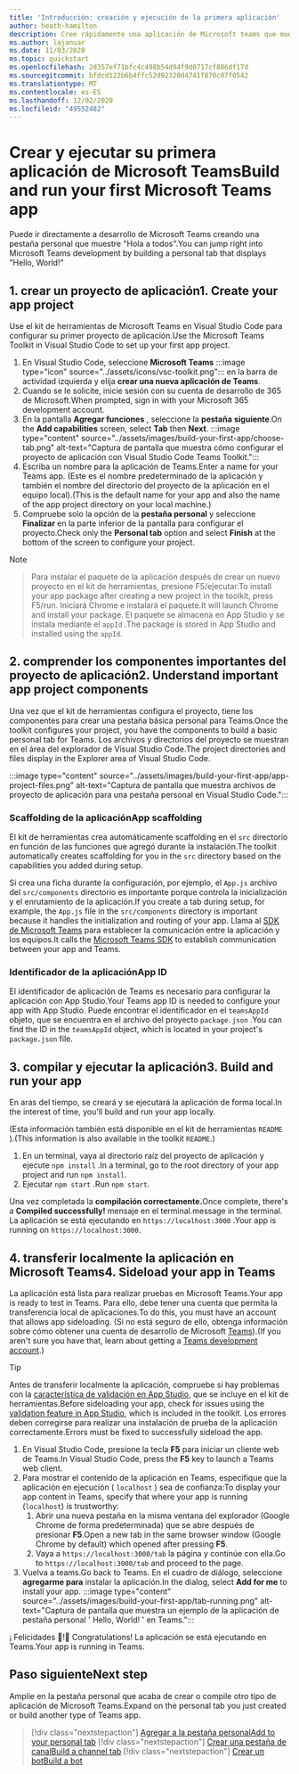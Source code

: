 ```yaml
---
title: 'Introducción: creación y ejecución de la primera aplicación'
author: heath-hamilton
description: Cree rápidamente una aplicación de Microsoft teams que muestre un "Hola a todos". mensaje mediante el kit de herramientas de Microsoft Teams.
ms.author: lajanuar
ms.date: 11/03/2020
ms.topic: quickstart
ms.openlocfilehash: 2d357ef71bfc4c498b54d94f9d0717cf886df17d
ms.sourcegitcommit: bfdcd122b6b4ffc52d92320d4741f870c07f0542
ms.translationtype: MT
ms.contentlocale: es-ES
ms.lasthandoff: 12/02/2020
ms.locfileid: "49552482"
---
```

# <a name="build-and-run-your-first-microsoft-teams-app"></a><span data-ttu-id="62531-104">Crear y ejecutar su primera aplicación de Microsoft Teams</span><span class="sxs-lookup"><span data-stu-id="62531-104">Build and run your first Microsoft Teams app</span></span>

<span data-ttu-id="62531-105">Puede ir directamente a desarrollo de Microsoft Teams creando una pestaña personal que muestre "Hola a todos".</span><span class="sxs-lookup"><span data-stu-id="62531-105">You can jump right into Microsoft Teams development by building a personal tab that displays "Hello, World!"</span></span>

## <a name="1-create-your-app-project"></a><span data-ttu-id="62531-106">1. crear un proyecto de aplicación</span><span class="sxs-lookup"><span data-stu-id="62531-106">1. Create your app project</span></span>

<span data-ttu-id="62531-107">Use el kit de herramientas de Microsoft Teams en Visual Studio Code para configurar su primer proyecto de aplicación.</span><span class="sxs-lookup"><span data-stu-id="62531-107">Use the Microsoft Teams Toolkit in Visual Studio Code to set up your first app project.</span></span>

1. En Visual Studio Code, seleccione **Microsoft Teams** :::image type="icon" source="../assets/icons/vsc-toolkit.png"::: en la barra de actividad izquierda y elija **crear una nueva aplicación de Teams**.
1. <span data-ttu-id="62531-109">Cuando se le solicite, inicie sesión con su cuenta de desarrollo de 365 de Microsoft.</span><span class="sxs-lookup"><span data-stu-id="62531-109">When prompted, sign in with your Microsoft 365 development account.</span></span>
1. <span data-ttu-id="62531-110">En la pantalla **Agregar funciones** , seleccione la **pestaña** **siguiente**.</span><span class="sxs-lookup"><span data-stu-id="62531-110">On the **Add capabilities** screen, select **Tab** then **Next**.</span></span>
:::image type="content" source="../assets/images/build-your-first-app/choose-tab.png" alt-text="Captura de pantalla que muestra cómo configurar el proyecto de aplicación con Visual Studio Code Teams Toolkit.":::
1. <span data-ttu-id="62531-112">Escriba un nombre para la aplicación de Teams.</span><span class="sxs-lookup"><span data-stu-id="62531-112">Enter a name for your Teams app.</span></span> <span data-ttu-id="62531-113">(Este es el nombre predeterminado de la aplicación y también el nombre del directorio del proyecto de la aplicación en el equipo local).</span><span class="sxs-lookup"><span data-stu-id="62531-113">(This is the default name for your app and also the name of the app project directory on your local machine.)</span></span>
1. <span data-ttu-id="62531-114">Compruebe solo la opción de la **pestaña personal** y seleccione **Finalizar** en la parte inferior de la pantalla para configurar el proyecto.</span><span class="sxs-lookup"><span data-stu-id="62531-114">Check only the **Personal tab** option and select **Finish** at the bottom of the screen to configure your project.</span></span>

> [!NOTE]

> <span data-ttu-id="62531-115">Para instalar el paquete de la aplicación después de crear un nuevo proyecto en el kit de herramientas, presione F5/ejecutar.</span><span class="sxs-lookup"><span data-stu-id="62531-115">To install your app package after creating a new project in the toolkit, press F5/run.</span></span> <span data-ttu-id="62531-116">Iniciará Chrome e instalará el paquete.</span><span class="sxs-lookup"><span data-stu-id="62531-116">It will launch Chrome and install your package.</span></span> <span data-ttu-id="62531-117">El paquete se almacena en App Studio y se instala mediante el `appId` .</span><span class="sxs-lookup"><span data-stu-id="62531-117">The package is stored in App Studio and installed using the `appId`.</span></span>

## <a name="2-understand-important-app-project-components"></a><span data-ttu-id="62531-118">2. comprender los componentes importantes del proyecto de aplicación</span><span class="sxs-lookup"><span data-stu-id="62531-118">2. Understand important app project components</span></span>

<span data-ttu-id="62531-119">Una vez que el kit de herramientas configura el proyecto, tiene los componentes para crear una pestaña básica personal para Teams.</span><span class="sxs-lookup"><span data-stu-id="62531-119">Once the toolkit configures your project, you have the components to build a basic personal tab for Teams.</span></span> <span data-ttu-id="62531-120">Los archivos y directorios del proyecto se muestran en el área del explorador de Visual Studio Code.</span><span class="sxs-lookup"><span data-stu-id="62531-120">The project directories and files display in the Explorer area of Visual Studio Code.</span></span>

:::image type="content" source="../assets/images/build-your-first-app/app-project-files.png" alt-text="Captura de pantalla que muestra archivos de proyecto de aplicación para una pestaña personal en Visual Studio Code.":::

### <a name="app-scaffolding"></a><span data-ttu-id="62531-122">Scaffolding de la aplicación</span><span class="sxs-lookup"><span data-stu-id="62531-122">App scaffolding</span></span>

<span data-ttu-id="62531-123">El kit de herramientas crea automáticamente scaffolding en el `src` directorio en función de las funciones que agregó durante la instalación.</span><span class="sxs-lookup"><span data-stu-id="62531-123">The toolkit automatically creates scaffolding for you in the `src` directory based on the capabilities you added during setup.</span></span>

<span data-ttu-id="62531-124">Si crea una ficha durante la configuración, por ejemplo, el `App.js` archivo del `src/components` directorio es importante porque controla la inicialización y el enrutamiento de la aplicación.</span><span class="sxs-lookup"><span data-stu-id="62531-124">If you create a tab during setup, for example, the `App.js` file in the `src/components` directory is important because it handles the initialization and routing of your app.</span></span> <span data-ttu-id="62531-125">Llama al [SDK de Microsoft Teams](../tabs/how-to/using-teams-client-sdk.md) para establecer la comunicación entre la aplicación y los equipos.</span><span class="sxs-lookup"><span data-stu-id="62531-125">It calls the [Microsoft Teams SDK](../tabs/how-to/using-teams-client-sdk.md) to establish communication between your app and Teams.</span></span>

### <a name="app-id"></a><span data-ttu-id="62531-126">Identificador de la aplicación</span><span class="sxs-lookup"><span data-stu-id="62531-126">App ID</span></span>

<span data-ttu-id="62531-127">El identificador de aplicación de Teams es necesario para configurar la aplicación con App Studio.</span><span class="sxs-lookup"><span data-stu-id="62531-127">Your Teams app ID is needed to configure your app with App Studio.</span></span> <span data-ttu-id="62531-128">Puede encontrar el identificador en el `teamsAppId` objeto, que se encuentra en el archivo del proyecto `package.json` .</span><span class="sxs-lookup"><span data-stu-id="62531-128">You can find the ID in the `teamsAppId` object, which is located in your project's `package.json` file.</span></span>

## <a name="3-build-and-run-your-app"></a><span data-ttu-id="62531-129">3. compilar y ejecutar la aplicación</span><span class="sxs-lookup"><span data-stu-id="62531-129">3. Build and run your app</span></span>

<span data-ttu-id="62531-130">En aras del tiempo, se creará y se ejecutará la aplicación de forma local.</span><span class="sxs-lookup"><span data-stu-id="62531-130">In the interest of time, you'll build and run your app locally.</span></span>

<span data-ttu-id="62531-131">(Esta información también está disponible en el kit de herramientas `README` ).</span><span class="sxs-lookup"><span data-stu-id="62531-131">(This information is also available in the toolkit `README`.)</span></span>

1. <span data-ttu-id="62531-132">En un terminal, vaya al directorio raíz del proyecto de aplicación y ejecute `npm install` .</span><span class="sxs-lookup"><span data-stu-id="62531-132">In a terminal, go to the root directory of your app project and run `npm install`.</span></span>
1. <span data-ttu-id="62531-133">Ejecutar `npm start` .</span><span class="sxs-lookup"><span data-stu-id="62531-133">Run `npm start`.</span></span>

<span data-ttu-id="62531-134">Una vez completada la **compilación correctamente.**</span><span class="sxs-lookup"><span data-stu-id="62531-134">Once complete, there's a **Compiled successfully!**</span></span> <span data-ttu-id="62531-135">mensaje en el terminal.</span><span class="sxs-lookup"><span data-stu-id="62531-135">message in the terminal.</span></span> <span data-ttu-id="62531-136">La aplicación se está ejecutando en `https://localhost:3000` .</span><span class="sxs-lookup"><span data-stu-id="62531-136">Your app is running on `https://localhost:3000`.</span></span>

## <a name="4-sideload-your-app-in-teams"></a><span data-ttu-id="62531-137">4. transferir localmente la aplicación en Microsoft Teams</span><span class="sxs-lookup"><span data-stu-id="62531-137">4. Sideload your app in Teams</span></span>

<span data-ttu-id="62531-138">La aplicación está lista para realizar pruebas en Microsoft Teams.</span><span class="sxs-lookup"><span data-stu-id="62531-138">Your app is ready to test in Teams.</span></span> <span data-ttu-id="62531-139">Para ello, debe tener una cuenta que permita la transferencia local de aplicaciones.</span><span class="sxs-lookup"><span data-stu-id="62531-139">To do this, you must have an account that allows app sideloading.</span></span> <span data-ttu-id="62531-140">(Si no está seguro de ello, obtenga información sobre cómo obtener una cuenta de desarrollo de Microsoft [Teams](../build-your-first-app/build-first-app-overview.md#set-up-your-development-account)).</span><span class="sxs-lookup"><span data-stu-id="62531-140">(If you aren't sure you have that, learn about getting a [Teams development account](../build-your-first-app/build-first-app-overview.md#set-up-your-development-account).)</span></span>

> [!TIP]
> <span data-ttu-id="62531-141">Antes de transferir localmente la aplicación, compruebe si hay problemas con la [característica de validación en App Studio](../concepts/deploy-and-publish/appsource/prepare/submission-checklist.md#teams-app-validation-tool), que se incluye en el kit de herramientas.</span><span class="sxs-lookup"><span data-stu-id="62531-141">Before sideloading your app, check for issues using the [validation feature in App Studio](../concepts/deploy-and-publish/appsource/prepare/submission-checklist.md#teams-app-validation-tool), which is included in the toolkit.</span></span> <span data-ttu-id="62531-142">Los errores deben corregirse para realizar una instalación de prueba de la aplicación correctamente.</span><span class="sxs-lookup"><span data-stu-id="62531-142">Errors must be fixed to successfully sideload the app.</span></span>

1. <span data-ttu-id="62531-143">En Visual Studio Code, presione la tecla **F5** para iniciar un cliente web de Teams.</span><span class="sxs-lookup"><span data-stu-id="62531-143">In Visual Studio Code, press the **F5** key to launch a Teams web client.</span></span>
1. <span data-ttu-id="62531-144">Para mostrar el contenido de la aplicación en Teams, especifique que la aplicación en ejecución ( `localhost` ) sea de confianza:</span><span class="sxs-lookup"><span data-stu-id="62531-144">To display your app content in Teams, specify that where your app is running (`localhost`) is trustworthy:</span></span>
   1. <span data-ttu-id="62531-145">Abrir una nueva pestaña en la misma ventana del explorador (Google Chrome de forma predeterminada) que se abre después de presionar **F5**.</span><span class="sxs-lookup"><span data-stu-id="62531-145">Open a new tab in the same browser window (Google Chrome by default) which opened after pressing **F5**.</span></span>
   1. <span data-ttu-id="62531-146">Vaya a `https://localhost:3000/tab` la página y continúe con ella.</span><span class="sxs-lookup"><span data-stu-id="62531-146">Go to `https://localhost:3000/tab` and proceed to the page.</span></span>
1. <span data-ttu-id="62531-147">Vuelva a teams.</span><span class="sxs-lookup"><span data-stu-id="62531-147">Go back to Teams.</span></span> <span data-ttu-id="62531-148">En el cuadro de diálogo, seleccione **agregarme para** instalar la aplicación.</span><span class="sxs-lookup"><span data-stu-id="62531-148">In the dialog, select **Add for me** to install your app.</span></span>
:::image type="content" source="../assets/images/build-your-first-app/tab-running.png" alt-text="Captura de pantalla que muestra un ejemplo de la aplicación de pestaña personal ' Hello, World! ' en Teams.":::

<span data-ttu-id="62531-150">¡ Felicidades 🎉!</span><span class="sxs-lookup"><span data-stu-id="62531-150">🎉 Congratulations!</span></span> <span data-ttu-id="62531-151">La aplicación se está ejecutando en Teams.</span><span class="sxs-lookup"><span data-stu-id="62531-151">Your app is running in Teams.</span></span>

## <a name="next-step"></a><span data-ttu-id="62531-152">Paso siguiente</span><span class="sxs-lookup"><span data-stu-id="62531-152">Next step</span></span>

<span data-ttu-id="62531-153">Amplíe en la pestaña personal que acaba de crear o compile otro tipo de aplicación de Microsoft Teams.</span><span class="sxs-lookup"><span data-stu-id="62531-153">Expand on the personal tab you just created or build another type of Teams app.</span></span>

> [!div class="nextstepaction"]
> [<span data-ttu-id="62531-154">Agregar a la pestaña personal</span><span class="sxs-lookup"><span data-stu-id="62531-154">Add to your personal tab</span></span>](../build-your-first-app/build-personal-tab.md)
> [!div class="nextstepaction"]
> [<span data-ttu-id="62531-155">Crear una pestaña de canal</span><span class="sxs-lookup"><span data-stu-id="62531-155">Build a channel tab</span></span>](../build-your-first-app/build-channel-tab.md)
> [!div class="nextstepaction"]
> [<span data-ttu-id="62531-156">Crear un bot</span><span class="sxs-lookup"><span data-stu-id="62531-156">Build a bot</span></span>](../build-your-first-app/build-bot.md)
